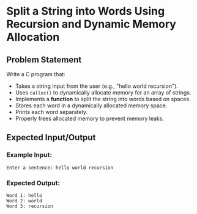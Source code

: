 # Split a String into Words Using Recursion and Dynamic Memory Allocation

## **Problem Statement**
Write a C program that:
- Takes a string input from the user (e.g., "hello world recursion").
- Uses `calloc()` to dynamically allocate memory for an array of strings.
- Implements a **function** to split the string into words based on spaces.
- Stores each word in a dynamically allocated memory space.
- Prints each word separately.
- Properly frees allocated memory to prevent memory leaks.

## **Expected Input/Output**
### **Example Input:**
```
Enter a sentence: hello world recursion
```
### **Expected Output:**
```
Word 1: hello
Word 2: world
Word 3: recursion
```

